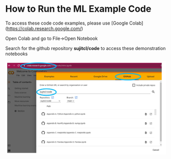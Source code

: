 # How to Run the ML Example Code

To access these code code examples, please use [Google Colab] (https://colab.research.google.com/)

Open Colab and go to File->Open Notebook

Search for the github repository **sujitcl/code** to access these demonstration notebooks

![Screenshot](github.jpg)




